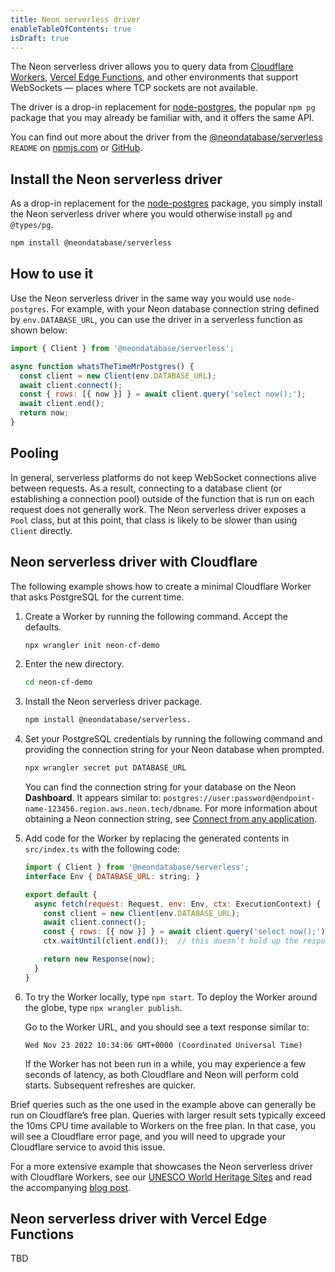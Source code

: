 ```yaml
---
title: Neon serverless driver
enableTableOfContents: true
isDraft: true
---
```


The Neon serverless driver allows you to query data from [Cloudflare Workers](https://workers.cloudflare.com/), [Vercel Edge Functions](https://vercel.com/docs/concepts/functions/edge-functions), and other environments that support WebSockets — places where TCP sockets are not available.

The driver is a drop-in replacement for [node-postgres](https://node-postgres.com/), the popular `npm pg` package that you may already be familiar with, and it offers the same API.

You can find out more about the driver from the [@neondatabase/serverless](https://www.npmjs.com/package/@neondatabase/serverless) `README` on [npmjs.com](https://www.npmjs.com/package/@neondatabase/serverless) or [GitHub](https://github.com/neondatabase/serverless).

## Install the Neon serverless driver

As a drop-in replacement for the [node-postgres](https://node-postgres.com/) package, you simply install the Neon serverless driver where you would otherwise install `pg` and `@types/pg`.

```bash
npm install @neondatabase/serverless
```

## How to use it

Use the Neon serverless driver in the same way you would use `node-postgres`. For example, with your Neon database connection string defined by `env.DATABASE_URL`, you can use the driver in a serverless function as shown below:

```js
import { Client } from '@neondatabase/serverless';

async function whatsTheTimeMrPostgres() {
  const client = new Client(env.DATABASE_URL);
  await client.connect();
  const { rows: [{ now }] } = await client.query('select now();');
  await client.end();
  return now;
}
```

## Pooling

In general, serverless platforms do not keep WebSocket connections alive between requests. As a result, connecting to a database client (or establishing a connection pool) outside of the function that is run on each request does not generally work. The Neon serverless driver exposes a `Pool` class, but at this point, that class is likely to be slower than using `Client` directly.

## Neon serverless driver with Cloudflare

The following example shows how to create a minimal Cloudflare Worker that asks PostgreSQL for the current time.

1. Create a Worker by running the following command. Accept the defaults.

    ```bash
    npx wrangler init neon-cf-demo
    ```

1. Enter the new directory.

    ```bash
    cd neon-cf-demo
    ```

1. Install the Neon serverless driver package.

    ```bash
    npm install @neondatabase/serverless.
    ```

1. Set your PostgreSQL credentials by running the following command and providing the connection string for your Neon database when prompted.

    ```bash
    npx wrangler secret put DATABASE_URL
    ```

    You can find the connection string for your database on the Neon **Dashboard**. It appears similar to: `postgres://user:password@endpoint-name-123456.region.aws.neon.tech/dbname`. For more information about obtaining a Neon connection string, see [Connect from any application](/docs/connect/connect-from-any-app).

1. Add code for the Worker by replacing the generated contents in `src/index.ts` with the following code:

    ```js
    import { Client } from '@neondatabase/serverless';
    interface Env { DATABASE_URL: string; }

    export default {
      async fetch(request: Request, env: Env, ctx: ExecutionContext) {
        const client = new Client(env.DATABASE_URL);
        await client.connect();
        const { rows: [{ now }] } = await client.query('select now();');
        ctx.waitUntil(client.end());  // this doesn’t hold up the response

        return new Response(now);
      }
    }
    ```

1. To try the Worker locally, type `npm start`. To deploy the Worker around the globe, type `npx wrangler publish`.

    Go to the Worker URL, and you should see a text response similar to:

    ```text
    Wed Nov 23 2022 10:34:06 GMT+0000 (Coordinated Universal Time)
    ```

    If the Worker has not been run in a while, you may experience a few seconds of latency, as both Cloudflare and Neon will perform cold starts. Subsequent refreshes are quicker.

<Admonition type="note">
Brief queries such as the one used in the example above can generally be run on Cloudflare’s free plan. Queries with larger result sets typically exceed the 10ms CPU time available to Workers on the free plan. In that case, you will see a Cloudflare error page, and you will need to upgrade your Cloudflare service to avoid this issue.
</Admonition>

For a more extensive example that showcases the Neon serverless driver with Cloudflare Workers, see our [UNESCO World Heritage Sites]( Apphttps://github.com/neondatabase/serverless-cfworker-demo) and read the accompanying [blog post](https://neon.tech/blog/serverless-driver-for-postgres).

## Neon serverless driver with Vercel Edge Functions

TBD
